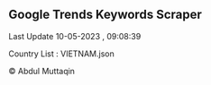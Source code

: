 

## Google Trends Keywords Scraper 
 
Last Update 10-05-2023 , 09:08:39

Country List :
VIETNAM.json



© Abdul Muttaqin 
